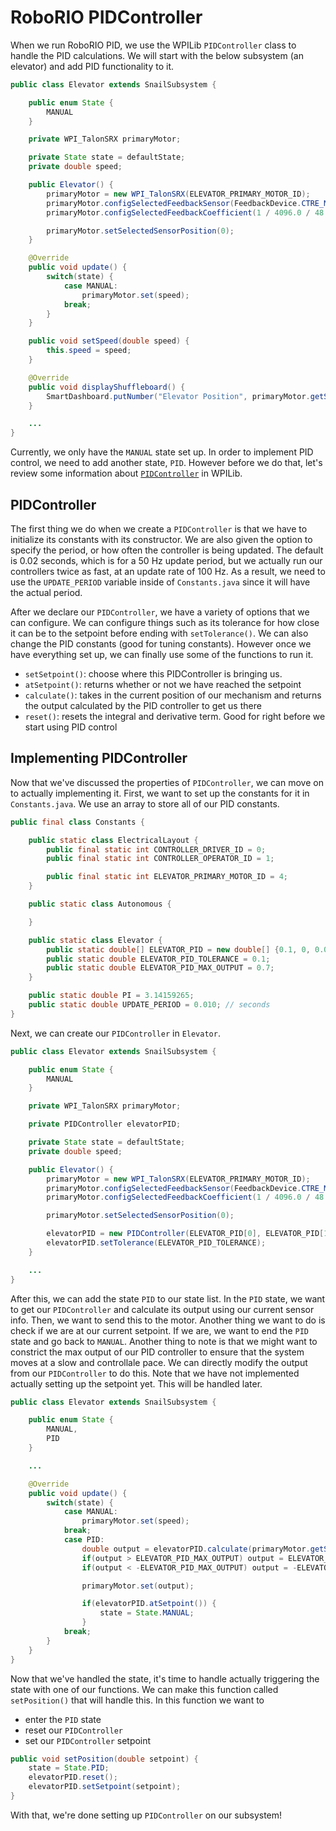 
# RoboRIO PIDController

When we run RoboRIO PID, we use the WPILib `PIDController` class to handle the PID calculations. We will start with the below subsystem (an elevator) and add PID functionality to it.

```java
public class Elevator extends SnailSubsystem {

    public enum State {
        MANUAL
    }

    private WPI_TalonSRX primaryMotor;

    private State state = defaultState;
    private double speed;

    public Elevator() {
        primaryMotor = new WPI_TalonSRX(ELEVATOR_PRIMARY_MOTOR_ID);
        primaryMotor.configSelectedFeedbackSensor(FeedbackDevice.CTRE_MagEncoder_Relative);
        primaryMotor.configSelectedFeedbackCoefficient(1 / 4096.0 / 48.0 * Math.PI * 6);

        primaryMotor.setSelectedSensorPosition(0);
    }

    @Override
    public void update() {
        switch(state) {
            case MANUAL:
                primaryMotor.set(speed);
            break;
        }
    }

    public void setSpeed(double speed) {
        this.speed = speed;
    }

    @Override
    public void displayShuffleboard() {
        SmartDashboard.putNumber("Elevator Position", primaryMotor.getSelectedSensorPosition());
    }

    ...
}
```

Currently, we only have the `MANUAL` state set up. In order to implement PID control, we need to add another state, `PID`. However before we do that, let's review some information about [`PIDController`](https://first.wpi.edu/FRC/roborio/release/docs/java/edu/wpi/first/wpilibj/controller/PIDController.html) in WPILib.

## PIDController

The first thing we do when we create a `PIDController` is that we have to initialize its constants with its constructor. We are also given the option to specify the period, or how often the controller is being updated. The default is 0.02 seconds, which is for a 50 Hz update period, but we actually run our controllers twice as fast, at an update rate of 100 Hz. As a result, we need to use the `UPDATE_PERIOD` variable inside of `Constants.java` since it will have the actual period.

After we declare our `PIDController`, we have a variety of options that we can configure. We can configure things such as its tolerance for how close it can be to the setpoint before ending with `setTolerance()`. We can also change the PID constants (good for tuning constants). However once we have everything set up, we can finally use some of the functions to run it.

- `setSetpoint()`: choose where this PIDController is bringing us.
- `atSetpoint()`: returns whether or not we have reached the setpoint
- `calculate()`: takes in the current position of our mechanism and returns the output calculated by the PID controller to get us there
- `reset()`: resets the integral and derivative term. Good for right before we start using PID control

## Implementing PIDController

Now that we've discussed the properties of `PIDController`, we can move on to actually implementing it. First, we want to set up the constants for it in `Constants.java`. We use an array to store all of our PID constants.

```java
public final class Constants {

    public static class ElectricalLayout {
        public final static int CONTROLLER_DRIVER_ID = 0;
        public final static int CONTROLLER_OPERATOR_ID = 1;

        public final static int ELEVATOR_PRIMARY_MOTOR_ID = 4;
    }

    public static class Autonomous {

    }

    public static class Elevator {
        public static double[] ELEVATOR_PID = new double[] {0.1, 0, 0.01};
        public static double ELEVATOR_PID_TOLERANCE = 0.1;
        public static double ELEVATOR_PID_MAX_OUTPUT = 0.7;
    }

    public static double PI = 3.14159265;
    public static double UPDATE_PERIOD = 0.010; // seconds
}
```

Next, we can create our `PIDController` in `Elevator`.

```java
public class Elevator extends SnailSubsystem {

    public enum State {
        MANUAL
    }

    private WPI_TalonSRX primaryMotor;

    private PIDController elevatorPID;

    private State state = defaultState;
    private double speed;

    public Elevator() {
        primaryMotor = new WPI_TalonSRX(ELEVATOR_PRIMARY_MOTOR_ID);
        primaryMotor.configSelectedFeedbackSensor(FeedbackDevice.CTRE_MagEncoder_Relative);
        primaryMotor.configSelectedFeedbackCoefficient(1 / 4096.0 / 48.0 * Math.PI * 6);

        primaryMotor.setSelectedSensorPosition(0);

        elevatorPID = new PIDController(ELEVATOR_PID[0], ELEVATOR_PID[1], ELEVATOR_PID[2], UPDATE_PERIOD);
        elevatorPID.setTolerance(ELEVATOR_PID_TOLERANCE);
    }

    ...
}
```

After this, we can add the state `PID` to our state list. In the `PID` state, we want to get our `PIDController` and calculate its output using our current sensor info. Then, we want to send this to the motor. Another thing we want to do is check if we are at our current setpoint. If we are, we want to end the `PID` state and go back to `MANUAL`. Another thing to note is that we might want to constrict the max output of our PID controller to ensure that the system moves at a slow and controllale pace. We can directly modify the output from our `PIDController` to do this.  Note that we have not implemented actually setting up the setpoint yet. This will be handled later.

```java
public class Elevator extends SnailSubsystem {

    public enum State {
        MANUAL,
        PID
    }

    ...

    @Override
    public void update() {
        switch(state) {
            case MANUAL:
                primaryMotor.set(speed);
            break;
            case PID:
                double output = elevatorPID.calculate(primaryMotor.getSelectedSensorPosition());
                if(output > ELEVATOR_PID_MAX_OUTPUT) output = ELEVATOR_PID_MAX_OUTPUT;
                if(output < -ELEVATOR_PID_MAX_OUTPUT) output = -ELEVATOR_PID_MAX_OUTPUT;

                primaryMotor.set(output);

                if(elevatorPID.atSetpoint()) {
                    state = State.MANUAL;
                }
            break;
        }
    }
}
```

Now that we've handled the state, it's time to handle actually triggering the state with one of our functions. We can make this function called `setPosition()` that will handle this. In this function we want to

- enter the `PID` state
- reset our `PIDController`
- set our `PIDController` setpoint

```java
public void setPosition(double setpoint) {
    state = State.PID;
    elevatorPID.reset();
    elevatorPID.setSetpoint(setpoint);
}
```

With that, we're done setting up `PIDController` on our subsystem!

